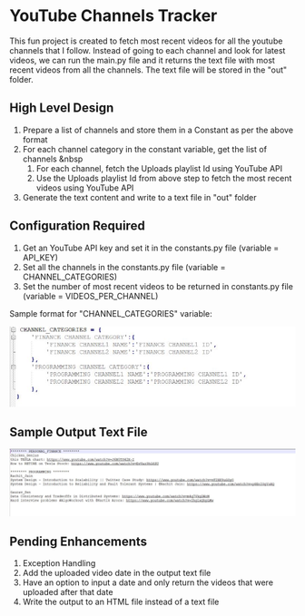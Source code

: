 # YouTube Channels Tracker

This fun project is created to fetch most recent videos for all the youtube channels that I follow. Instead of going to each channel and look for latest videos, we can run the main.py file and it returns the text file with most recent videos from all the channels. The text file will be stored in the "out" folder.

## High Level Design

1. Prepare a list of channels and store them in a Constant as per the above format
2. For each channel category in the constant variable, get the list of channels &nbsp
    1. For each channel, fetch the Uploads playlist Id using YouTube API
    2. Use the Uploads playlist Id from above step to fetch the most recent videos using YouTube API
3. Generate the text content and write to a text file in "out" folder

## Configuration Required

1. Get an YouTube API key and set it in the constants.py file (variable = API_KEY)
2. Set all the channels in the constants.py file (variable = CHANNEL_CATEGORIES)
3. Set the number of most recent videos to be returned in constants.py file (variable = VIDEOS_PER_CHANNEL)

Sample format for "CHANNEL_CATEGORIES" variable:

![a relative link](images/channel_obj_structure.JPG)

## Sample Output Text File

![a relative link](images/out_file_structure.JPG)

## Pending Enhancements

1. Exception Handling
2. Add the uploaded video date in the output text file
3. Have an option to input a date and only return the videos that were uploaded after that date
4. Write the output to an HTML file instead of a text file
